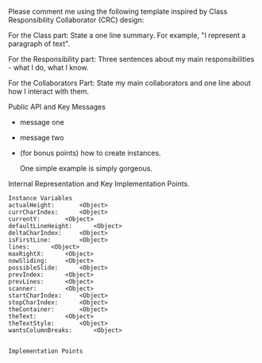 Please comment me using the following template inspired by Class Responsibility Collaborator (CRC) design:For the Class part:  State a one line summary. For example, "I represent a paragraph of text".For the Responsibility part: Three sentences about my main responsibilities - what I do, what I know.For the Collaborators Part: State my main collaborators and one line about how I interact with them. Public API and Key Messages- message one   - message two - (for bonus points) how to create instances.   One simple example is simply gorgeous. Internal Representation and Key Implementation Points.    Instance Variables	actualHeight:		<Object>	currCharIndex:		<Object>	currentY:		<Object>	defaultLineHeight:		<Object>	deltaCharIndex:		<Object>	isFirstLine:		<Object>	lines:		<Object>	maxRightX:		<Object>	nowSliding:		<Object>	possibleSlide:		<Object>	prevIndex:		<Object>	prevLines:		<Object>	scanner:		<Object>	startCharIndex:		<Object>	stopCharIndex:		<Object>	theContainer:		<Object>	theText:		<Object>	theTextStyle:		<Object>	wantsColumnBreaks:		<Object>    Implementation Points